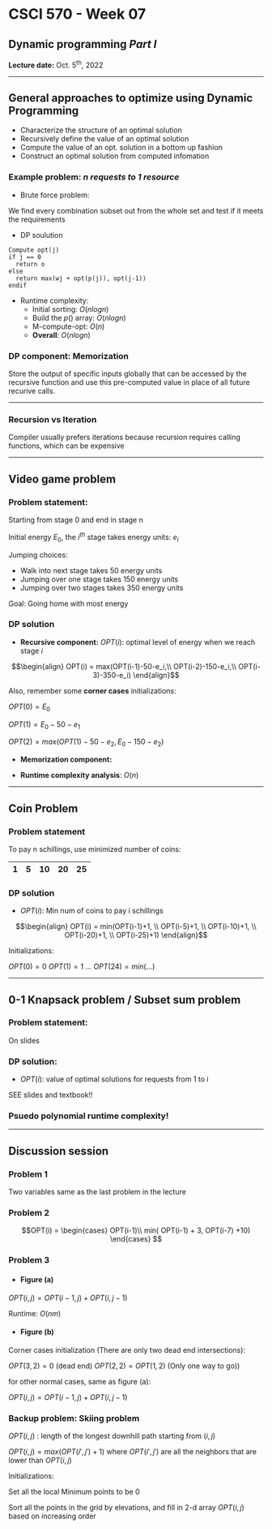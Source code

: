 # CSCI 570 - Week 07

## Dynamic programming *Part I*

**Lecture date:** Oct. 5<sup>th</sup>, 2022

---

## General approaches to optimize using Dynamic Programming

- Characterize the structure of an optimal solution
- Recursively define the value of an optimal solution
- Compute the value of an opt. solution in a bottom up fashion
- Construct an optimal solution from computed infomation

### Example problem: *n requests to 1 resource*

- Brute force problem:

We find every combination subset out from the whole set and test if it meets the requirements

- DP soulution
  
```
Compute opt(j)
if j == 0
  return o
else
  return max(wj + opt(p(j)), opt(j-1))
endif
```

- Runtime complexity:
  - Initial sorting: $O(nlogn)$
  - Build the $p()$ array: $O(nlogn)$
  - M-compute-opt: $O(n)$
  - **Overall**: $O(nlogn)$


### DP component: Memorization

Store the output of specific inputs globally that can be accessed by the recursive function and use this pre-computed value in place of all future recurive calls. 


---

### Recursion vs Iteration

Compiler usually prefers iterations because recursion requires calling functions, which can be expensive

---

## Video game problem

### Problem statement:

Starting from stage 0 and end in stage n

Initial energy $E_0$, the $i^{th}$ stage takes energy units: $e_i$

Jumping choices:
- Walk into next stage takes 50 energy units
- Jumping over one stage takes 150 energy units
- Jumping over two stages takes 350 energy units

Goal: Going home with most energy

### DP solution

- **Recursive component:** $OPT(i)$: optimal level of energy when we reach stage $i$

$$\begin{align}
  OPT(i) = max(OPT(i-1)-50-e_i,\\
   OPT(i-2)-150-e_i,\\
    OPT(i-3)-350-e_i)
\end{align}$$

Also, remember some **corner cases** initializations:

$OPT(0) = E_0$

$OPT(1) = E_0 - 50 -e_1$

$OPT(2) = max(OPT(1)- 50- e_2, E_0 - 150 -e_2)$


- **Memorization component:** 

- **Runtime complexity analysis**:  $O(n)$

---

## Coin Problem

### Problem statement

To pay n schillings, use minimized number of coins:

|1|5|10|20|25|
|---|---|---|---|---|

### DP solution

- $OPT(i)$: Min num of coins to pay i schillings

$$\begin{align}
  OPT(i) = min(OPT(i-1)+1, \\
   OPT(i-5)+1, \\ 
   OPT(i-10)+1, \\ 
   OPT(i-20)+1, \\ 
   OPT(i-25)+1)
\end{align}$$ 

Initializations:

$OPT(0) = 0$
$OPT(1) = 1$
...
$OPT(24) = min(...)$

---

## 0-1 Knapsack problem / Subset sum problem

### Problem statement:

On slides

### DP solution:

- $OPT(i)$: value of optimal solutions for requests from 1 to i

<!-- If $n\notin O(n)$, $OPT(n) = OPT(n-1)$
If $n\in O(n)$, $OPT(n) = OPT(n-1) + w_n$ -->

SEE slides and textbook!!


### Psuedo polynomial runtime complexity!


---

## Discussion session

### Problem 1 

Two variables same as the last problem in the lecture


### Problem 2

$$OPT(i) = \begin{cases}
  OPT(i-1)\\
  min( OPT(i-1) + 3, OPT(i-7) +10)
\end{cases} $$

### Problem 3

- #### Figure (a)

$OPT(i,j) = OPT(i-1,j) + OPT(i,j-1)$

Runtime: $O(nm)$

- #### Figure (b)

Corner cases initialization (There are only two dead end intersections):

$OPT(3,2) = 0$ (dead end)
$OPT(2,2) = OPT(1,2)$ (Only one way to go))

for other normal cases, same as figure (a):

$OPT(i,j) = OPT(i-1,j) + OPT(i,j-1)$

### Backup problem: Skiing problem

$OPT(i,j)$ : length of the longest downhill path starting from $(i,j)$

$OPT(i,j) = max( OPT(i',j') + 1)$ where $OPT(i',j')$ are all the neighbors that are lower than $OPT(i,j)$

Initializations:

Set all the local Minimum points to be 0

Sort all the points in the grid by elevations, and fill in 2-d array $OPT(i,j)$ based on increasing order

